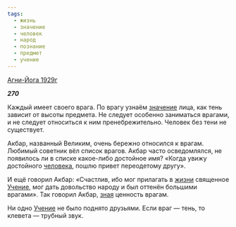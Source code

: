 ```yaml
---
tags:
  - жизнь
  - значение
  - человек
  - народ
  - познание
  - предмет
  - учение
---
```

[Агни-Йога 1929г](https://127.0.0.1:4002/agni/1929)

___270___

Каждый имеет своего врага. По врагу узнаём [значение](../../../tags/#значение) лица, как тень зависит от высоты предмета. Не следует особенно заниматься врагами, и не следует относиться к ним пренебрежительно. Человек без тени не существует.   

Акбар, названный Великим, очень бережно относился к врагам. Любимый советник вёл список врагов. Акбар часто осведомлялся, не появилось ли в списке какое-либо достойное имя? «Когда увижу достойного [человека](../../../tags/#человек), пошлю привет переодетому другу».   

И ещё говорил Акбар: «Счастлив, ибо мог прилагать в [жизни](../../../tags/#жизнь) священное [Учение](../../../tags/#учение), мог дать довольство народу и был оттенён большими врагами». Так говорил Акбар, [зная](../../../tags/#познание) ценность врагам.   

Ни одно [Учение](../../../tags/#учение) не было поднято друзьями. Если враг — тень, то клевета — трубный звук.